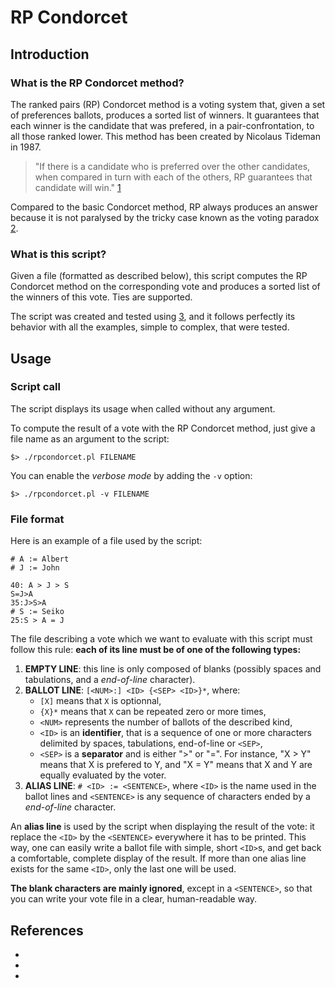 # RP Condorcet

## Introduction

### What is the RP Condorcet method?

The ranked pairs (RP) Condorcet method is a voting system that, given a
set of preferences ballots, produces a sorted list of winners. It
guarantees that each winner is the candidate that was prefered, in a
pair-confrontation, to all those ranked lower. This method has been
created by Nicolaus Tideman in 1987.

> "If there is a candidate who is preferred over the other candidates,
when compared in turn with each of the others, RP guarantees that
candidate will win." [1]

Compared to the basic Condorcet method, RP always produces an answer
because it is not paralysed by the tricky case known as the voting
paradox [2].

### What is this script?

Given a file (formatted as described below), this script computes the RP
Condorcet method on the corresponding vote and produces a sorted list of
the winners of this vote. Ties are supported.

The script was created and tested using [3], and it follows perfectly
its behavior with all the examples, simple to complex, that were tested.

## Usage

### Script call

The script displays its usage when called without any argument.

To compute the result of a vote with the RP Condorcet method, just give
a file name as an argument to the script:

    $> ./rpcondorcet.pl FILENAME

You can enable the _verbose mode_ by adding the `-v` option:

    $> ./rpcondorcet.pl -v FILENAME

### File format

Here is an example of a file used by the script:

    # A := Albert
    # J := John
    
    40: A > J > S
    S=J>A
    35:J>S>A
    # S := Seiko
    25:S > A = J

The file describing a vote which we want to evaluate with this script
must follow this rule: __each of its line must be of one of the
following types:__

1. __EMPTY LINE__: this line is only composed of blanks (possibly spaces
   and tabulations, and a _end-of-line_ character).
2. __BALLOT LINE__: `[<NUM>:] <ID> {<SEP> <ID>}*`, where:
    * `[X]` means that `X` is optionnal,
    * `{X}*` means that `X` can be repeated zero or more times,
    * `<NUM>` represents the number of ballots of the described kind,
    * `<ID>` is an __identifier__, that is a sequence of one or more
    characters delimited by spaces, tabulations, end-of-line or `<SEP>`,
    * `<SEP>` is a __separator__ and is either ">" or "=". For instance,
    "X > Y" means that X is prefered to Y, and "X = Y" means that X and
    Y are equally evaluated by the voter.
3. __ALIAS LINE__: `# <ID> := <SENTENCE>`, where `<ID>` is the name used
   in the ballot lines and `<SENTENCE>` is any sequence of characters
   ended by a _end-of-line_ character.

An __alias line__ is used by the script when displaying the result of the
vote: it replace the `<ID>` by the `<SENTENCE>` everywhere it has to be
printed. This way, one can easily write a ballot file with simple, short
`<ID>`s, and get back a comfortable, complete display of the result. If
more than one alias line exists for the same `<ID>`, only the last one
will be used.

__The blank characters are mainly ignored__, except in a `<SENTENCE>`, so
that you can write your vote file in a clear, human-readable way.

## References
* [1]: https://en.wikipedia.org/wiki/Ranked\_Pairs
* [2]: https://en.wikipedia.org/wiki/Voting\_paradox
* [3]: http://condorcet.ericgorr.net/
